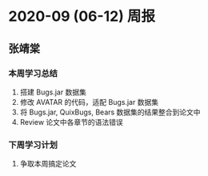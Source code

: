 # 2020-09 (06-12) 周报

## 张靖棠

### 本周学习总结

1. 搭建 Bugs.jar 数据集
2. 修改 AVATAR 的代码，适配 Bugs.jar 数据集
3. 将 Bugs.jar, QuixBugs, Bears 数据集的结果整合到论文中
4. Review 论文中各章节的语法错误

### 下周学习计划

1. 争取本周搞定论文
